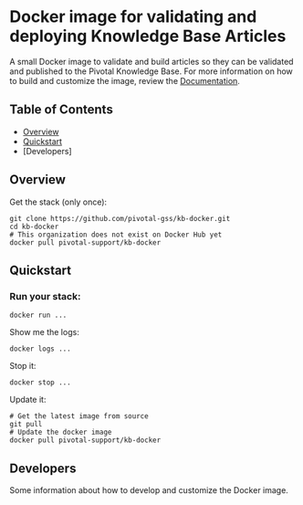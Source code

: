 # Docker image for validating and deploying Knowledge Base Articles

A small Docker image to validate and build articles so they can be validated and published to the Pivotal Knowledge Base. For more information on how to build and customize the image, review the [Documentation].

## Table of Contents

-   [Overview]
-   [Quickstart]
-   [Developers]

## Overview

Get the stack (only once):

```
git clone https://github.com/pivotal-gss/kb-docker.git
cd kb-docker
# This organization does not exist on Docker Hub yet
docker pull pivotal-support/kb-docker
```

## Quickstart

### Run your stack: 

```
docker run ...

```

Show me the logs:

```
docker logs ...
```

Stop it:

```
docker stop ...
```

Update it:

```
# Get the latest image from source
git pull
# Update the docker image
docker pull pivotal-support/kb-docker
```

## Developers

Some information about how to develop and customize the Docker image. 

[Overview]: https://github.com/pivotal-gss/pcf-guide#overview
[Documentation]: https://github.com/pivotal-gss/kb-docker/tree/master/docs
[Quickstart]: https://github.com/pivotal-gss/pcf-guide#architecture
[Handbooks]: https://github.com/pivotal-gss/pcf-guide#development
